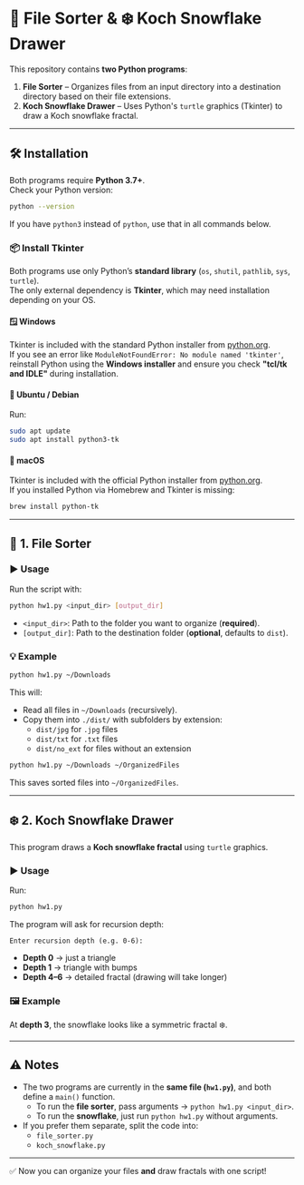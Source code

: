 # 📂 File Sorter & ❄️ Koch Snowflake Drawer

This repository contains **two Python programs**:

1. **File Sorter** – Organizes files from an input directory into a destination directory based on their file extensions.  
2. **Koch Snowflake Drawer** – Uses Python's `turtle` graphics (Tkinter) to draw a Koch snowflake fractal.  

---

## 🛠 Installation

Both programs require **Python 3.7+**.  
Check your Python version:

```bash
python --version
```

If you have `python3` instead of `python`, use that in all commands below.

### 📦 Install Tkinter

Both programs use only Python’s **standard library** (`os`, `shutil`, `pathlib`, `sys`, `turtle`).  
The only external dependency is **Tkinter**, which may need installation depending on your OS.

#### 🪟 Windows
Tkinter is included with the standard Python installer from [python.org](https://www.python.org/downloads/).  
If you see an error like `ModuleNotFoundError: No module named 'tkinter'`, reinstall Python using the **Windows installer** and ensure you check **"tcl/tk and IDLE"** during installation.

#### 🐧 Ubuntu / Debian
Run:
```bash
sudo apt update
sudo apt install python3-tk
```

#### 🍏 macOS
Tkinter is included with the official Python installer from [python.org](https://www.python.org/downloads/).  
If you installed Python via Homebrew and Tkinter is missing:
```bash
brew install python-tk
```

---

## 📂 1. File Sorter

### ▶️ Usage

Run the script with:
```bash
python hw1.py <input_dir> [output_dir]
```

- `<input_dir>`: Path to the folder you want to organize (**required**).  
- `[output_dir]`: Path to the destination folder (**optional**, defaults to `dist`).  

### 💡 Example

```bash
python hw1.py ~/Downloads
```

This will:
- Read all files in `~/Downloads` (recursively).  
- Copy them into `./dist/` with subfolders by extension:  
  - `dist/jpg` for `.jpg` files  
  - `dist/txt` for `.txt` files  
  - `dist/no_ext` for files without an extension  

```bash
python hw1.py ~/Downloads ~/OrganizedFiles
```

This saves sorted files into `~/OrganizedFiles`.

---

## ❄️ 2. Koch Snowflake Drawer

This program draws a **Koch snowflake fractal** using `turtle` graphics.

### ▶️ Usage

Run:
```bash
python hw1.py
```

The program will ask for recursion depth:
```
Enter recursion depth (e.g. 0-6):
```

- **Depth 0** → just a triangle  
- **Depth 1** → triangle with bumps  
- **Depth 4–6** → detailed fractal (drawing will take longer)  

### 🖼 Example

At **depth 3**, the snowflake looks like a symmetric fractal ❄️.

---

## ⚠️ Notes

- The two programs are currently in the **same file (`hw1.py`)**, and both define a `main()` function.  
  - To run the **file sorter**, pass arguments → `python hw1.py <input_dir>`.  
  - To run the **snowflake**, just run `python hw1.py` without arguments.  
- If you prefer them separate, split the code into:  
  - `file_sorter.py`  
  - `koch_snowflake.py`  

---

✅ Now you can organize your files **and** draw fractals with one script!
